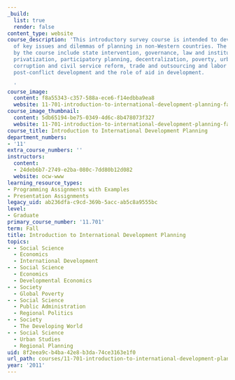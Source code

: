 ```yaml
---
_build:
  list: true
  render: false
content_type: website
course_description: 'This introductory survey course is intended to develop an understanding
  of key issues and dilemmas of planning in non-Western countries. The issues covered
  by the course include state intervention, governance, law and institutions in development,
  privatization, participatory planning, decentralization, poverty, urban-rural linkages,
  corruption and civil service reform, trade and outsourcing and labor standards,
  post-conflict development and the role of aid in development.

  '
course_image:
  content: f8a55343-c357-588a-ece6-f14edbba9ea8
  website: 11-701-introduction-to-international-development-planning-fall-2011
course_image_thumbnail:
  content: 5db65194-be75-0349-4d6c-8b478073f327
  website: 11-701-introduction-to-international-development-planning-fall-2011
course_title: Introduction to International Development Planning
department_numbers:
- '11'
extra_course_numbers: ''
instructors:
  content:
  - 24deb6b7-2749-e2ba-080c-7dd80b12d082
  website: ocw-www
learning_resource_types:
- Programming Assignments with Examples
- Presentation Assignments
legacy_uid: ab236dfa-c9cd-369b-5acc-ab5c8a9555bc
level:
- Graduate
primary_course_number: '11.701'
term: Fall
title: Introduction to International Development Planning
topics:
- - Social Science
  - Economics
  - International Development
- - Social Science
  - Economics
  - Developmental Economics
- - Society
  - Global Poverty
- - Social Science
  - Public Administration
  - Regional Politics
- - Society
  - The Developing World
- - Social Science
  - Urban Studies
  - Regional Planning
uid: 8f2eea9c-b4ba-42e8-b3da-74ce3163e1f0
url_path: courses/11-701-introduction-to-international-development-planning-fall-2011
year: '2011'
---
```

